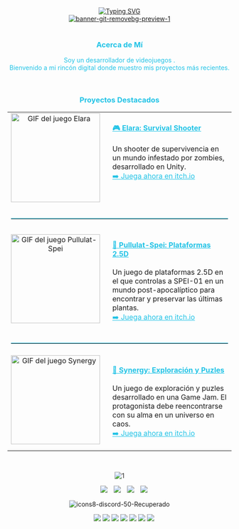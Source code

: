 <div style="text-align: center;">
    <a href="https://git.io/typing-svg">
        <img src="https://readme-typing-svg.demolab.com?font=Fira+Code&pause=1000&width=435&lines=%C2%A1Hola!&center=true&color=22c3e6" alt="Typing SVG"/>
    </a>
</div>



<div align="center">
    <a href='https://postimages.org/' target='_blank'><img src='https://i.postimg.cc/50WjmB60/banner-git-removebg-preview-1.png' border='0' alt='banner-git-removebg-preview-1'/></a>
</div>




<div align="center" style="color:#22c3e6;">
  <br>
  <h3 style="color:#22c3e6;">Acerca de Mí</h3>
  <p style="color:#22c3e6;">
    Soy un desarrollador de videojuegos . 
    <br>
    Bienvenido a mi rincón digital donde muestro mis proyectos más recientes.
  </p>
</div>


<div align="center" style="color:#22c3e6;">
  <br>
  <h3>Proyectos Destacados</h3>
  
  <table width="100%" align="center">
    <tr>
      <td width="30%" align="center">
        <a href="https://github.com/garciaw602/Elara">
          <img src="https://github.com/garciaw602/Elara/blob/main/Elara%20gif.gif" alt="GIF del juego Elara" width="200" style="margin-bottom: 10px;">
        </a>
      </td>
      <td width="70%" align="left" style="vertical-align: top; padding-left: 20px;">
        <h4><a href="https://github.com/garciaw602/Elara" style="color:#22c3e6;">🎮 Elara: Survival Shooter</a></h4>
        <p>
          Un shooter de supervivencia en un mundo infestado por zombies, desarrollado en Unity.
          <br>
          <a href="https://wilsongarcia.itch.io/elara" style="color:#22c3e6;">➡️ Juega ahora en itch.io</a>
        </p>
      </td>
    </tr>
    <tr>
      <td colspan="2">
        <hr style="border-top: 1px solid #22c3e6; margin: 20px 0;">
      </td>
    </tr>
    <tr>
      <td width="30%" align="center">
        <a href="https://github.com/Thingy25/GenJam1">
          <img src="https://raw.githubusercontent.com/garciaw602/pullulat-spei/main/gif%20pullulat.gif" alt="GIF del juego Pullulat-Spei" width="200" style="margin-bottom: 10px;">
        </a>
      </td>
      <td width="70%" align="left" style="vertical-align: top; padding-left: 20px;">
        <h4><a href="https://github.com/garciaw602/pullulat-spei" style="color:#22c3e6;">🌱 Pullulat-Spei: Plataformas 2.5D</a></h4>
        <p>
          Un juego de plataformas 2.5D en el que controlas a SPEI-01 en un mundo post-apocalíptico para encontrar y preservar las últimas plantas.
          <br>
          <a href="https://wilsongarcia.itch.io/pullulat-spei" style="color:#22c3e6;">➡️ Juega ahora en itch.io</a>
        </p>
      </td>
    </tr>
    <tr>
      <td colspan="2">
        <hr style="border-top: 1px solid #22c3e6; margin: 20px 0;">
      </td>
    </tr>
    <tr>
      <td width="30%" align="center">
        <a href="https://thingy25.itch.io/synergy">
          <img src="https://raw.githubusercontent.com/garciaw602/Elara/main/synergy%20gif.gif" alt="GIF del juego Synergy" width="200" style="margin-bottom: 10px;">
        </a>
      </td>
      <td width="70%" align="left" style="vertical-align: top; padding-left: 20px;">
        <h4><a href="https://github.com/Thingy25/GenJam1" style="color:#22c3e6;">🌌 Synergy: Exploración y Puzles</a></h4>
        <p>
          Un juego de exploración y puzles desarrollado en una Game Jam. El protagonista debe reencontrarse con su alma en un universo en caos.
          <br>
          <a href="https://thingy25.itch.io/synergy" style="color:#22c3e6;">➡️ Juega ahora en itch.io</a>
        </p>
      </td>
    </tr>
    </table>
  <br>
</div>
















<p align="center">
	<a target='_blank'><img src='https://i.postimg.cc/jqh3CLNx/1.png' border='0' alt='1'/></a>
    <div align="center" class="icons-social" style="margin-left: 10px;">
        <a style="margin-left: 10px;" target="_blank" href="https://www.linkedin.com/in/wilson-garcia-arboleda/">
            <img src="https://img.icons8.com/?size=100&id=447&format=png&color=22C3E6"></a>
        <a style="margin-left: 10px;" target="_blank" href="https://wilsongarcia.itch.io/">
            <img src="https://img.icons8.com/?size=100&id=b9_NzGK1H_Pe&format=png&color=22C3E6"></a>
        <a style="margin-left: 10px;" target="_blank" href="https://drive.google.com/file/d/1r4IyoIIND5E4V9rURQGpyaL_6_PgdU6Y/view?usp=sharing">
            <img src="https://img.icons8.com/?size=100&id=39372&format=png&color=22C3E6"></a>
        <a style="margin-left: 10px;" target="_blank" href="https://discord.com/users/wilon6942">
            <img src="https://img.icons8.com/?size=100&id=gxdxl0oMFoSA&format=png&color=22C3E6"></a>
    </div>
</p>







<p align="center">
	<a target='_blank'><img src='https://i.postimg.cc/brMz1LMb/icons8-discord-50-Recuperado.png' border='0' alt='icons8-discord-50-Recuperado'/></a>
    <div align="center" class="icons-social" style="margin-left: 20px;">
        <a href="#"><img src="https://img.icons8.com/?size=100&id=38240&format=png&color=22C3E6"></a>
	    <a href="#"><img src="https://img.icons8.com/?size=100&id=26029&format=png&color=22C3E6"></a>
	    <a href="#"><img src="https://img.icons8.com/?size=100&id=55205&format=png&color=22C3E6"></a>
	    <a href="#"><img src="https://img.icons8.com/?size=100&id=121601&format=png&color=22C3E6"></a>
	    <a href="#"><img src="https://img.icons8.com/?size=100&id=11113&format=png&color=22C3E6"></a>
	    <a href="#"><img src="https://img.icons8.com/?size=100&id=11566&format=png&color=22C3E6"></a>
	    <a href="#"><img src="https://img.icons8.com/?size=100&id=03aYi0fY0D9X&format=png&color=22C3E6"></a>
    </div>
</p>
